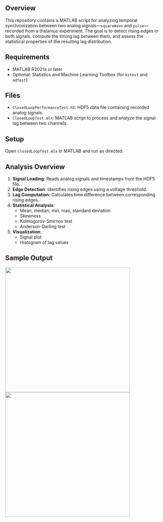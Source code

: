 ## Overview

This repository contains a MATLAB script for analyzing temporal synchronization between two analog signals—`squareWave` and `pulse`—recorded from a thalamus experiment. The goal is to detect rising edges in both signals, compute the timing lag between them, and assess the statistical properties of the resulting lag distribution.

## Requirements

- MATLAB R2021a or later
- Optional: Statistics and Machine Learning Toolbox (for `kstest` and `adtest`)

## Files

- `ClosedLoopPerformanceTest.h5`: HDF5 data file containing recorded analog signals.
- `ClosedLoopTest.mlx`: MATLAB script to process and analyze the signal lag between two channels.

## Setup

Open `ClosedLoopTest.mlx` in MATLAB and run as directed.

## Analysis Overview

1. **Signal Loading**: Reads analog signals and timestamps from the HDF5 file.
2. **Edge Detection**: Identifies rising edges using a voltage threshold.
3. **Lag Computation**: Calculates time difference between corresponding rising edges.
4. **Statistical Analysis**:
   - Mean, median, min, max, standard deviation
   - Skewness
   - Kolmogorov-Smirnov test
   - Anderson-Darling test
5. **Visualization**:
   - Signal plot
   - Histogram of lag values

## Sample Output

<p float="left">
  <img src="https://github.com/user-attachments/assets/965d892e-03d0-4e33-b57c-79b47994718e" width="400"/>
  <img src="https://github.com/user-attachments/assets/7fd1c8ce-d05a-4b74-bad5-a9405189d00b" width="400"/>
</p>
